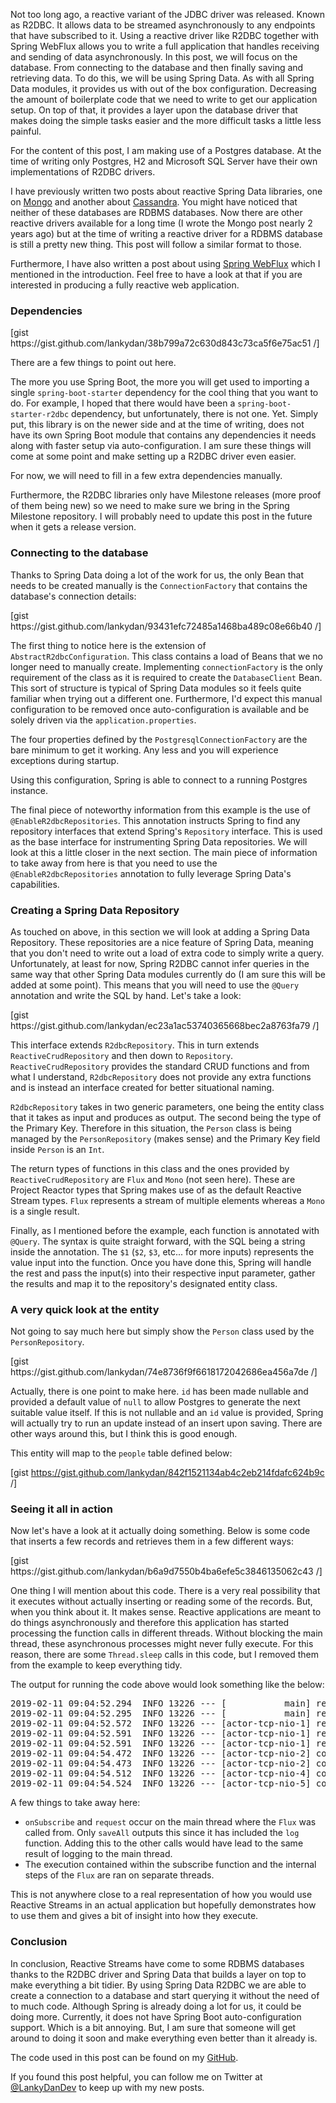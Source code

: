 <!-- wp:paragraph -->
<p>Not too long ago, a reactive variant of the JDBC driver was released. Known as R2DBC. It allows data to be streamed asynchronously to any endpoints that have subscribed to it. Using a reactive driver like R2DBC together with Spring WebFlux allows you to write a full application that handles receiving and sending of data asynchronously. In this post, we will focus on the database. From connecting to the database and then finally saving and retrieving data. To do this, we will be using Spring Data. As with all Spring Data modules, it provides us with out of the box configuration. Decreasing the amount of boilerplate code that we need to write to get our application setup. On top of that, it provides a layer upon the database driver that makes doing the simple tasks easier and the more difficult tasks a little less painful.</p>
<!-- /wp:paragraph -->

<!-- wp:paragraph -->
<p>For the content of this post, I am making use of a Postgres database. At the time of writing only Postgres, H2 and Microsoft SQL Server have their own implementations of R2DBC drivers.</p>
<!-- /wp:paragraph -->

<!-- wp:paragraph -->
<p>I have previously written two posts about reactive Spring Data libraries, one on <a href="https://lankydanblog.com/2017/07/16/a-quick-look-into-reactive-streams-with-spring-data-and-mongodb/" target="_blank" rel="noreferrer noopener" aria-label=" (opens in a new tab)">Mongo</a> and another about <a rel="noreferrer noopener" aria-label="Cassandra (opens in a new tab)" href="https://lankydanblog.com/2017/12/11/reactive-streams-with-spring-data-cassandra/" target="_blank">Cassandra</a>. You might have noticed that neither of these databases are RDBMS databases. Now there are other reactive drivers available for a long time (I wrote the Mongo post nearly 2 years ago) but at the time of writing a reactive driver for a RDBMS database is still a pretty new thing. This post will follow a similar format to those.</p>
<!-- /wp:paragraph -->

<!-- wp:paragraph -->
<p>Furthermore, I have also written a post about using <a href="https://lankydanblog.com/2018/03/15/doing-stuff-with-spring-webflux/" target="_blank" rel="noreferrer noopener" aria-label="Spring WebFlux (opens in a new tab)">Spring WebFlux</a> which I mentioned in the introduction. Feel free to have a look at that if you are interested in producing a fully reactive web application.</p>
<!-- /wp:paragraph -->

<!-- wp:heading {"level":3} -->
<h3>Dependencies</h3>
<!-- /wp:heading -->

<!-- wp:paragraph -->
<p>[gist https://gist.github.com/lankydan/38b799a72c630d843c73ca5f6e75ac51 /]</p>
<!-- /wp:paragraph -->

<!-- wp:paragraph -->
<p>There are a few things to point out here.</p>
<!-- /wp:paragraph -->

<!-- wp:paragraph -->
<p>The more you use Spring Boot, the more you will get used to importing a single <code>spring-boot-starter</code> dependency for the cool thing that you want to do. For example, I hoped that there would have been a <code>spring-boot-starter-r2dbc</code> dependency, but unfortunately, there is not one. Yet. Simply put, this library is on the newer side and at the time of writing, does not have its own Spring Boot module that contains any dependencies it needs along with faster setup via auto-configuration. I am sure these things will come at some point and make setting up a R2DBC driver even easier.</p>
<!-- /wp:paragraph -->

<!-- wp:paragraph -->
<p>For now, we will need to fill in a few extra dependencies manually.</p>
<!-- /wp:paragraph -->

<!-- wp:paragraph -->
<p>Furthermore, the R2DBC libraries only have Milestone releases (more proof of them being new) so we need to make sure we bring in the Spring Milestone repository. I will probably need to update this post in the future when it gets a release version.</p>
<!-- /wp:paragraph -->

<!-- wp:heading {"level":3} -->
<h3>Connecting to the database</h3>
<!-- /wp:heading -->

<!-- wp:paragraph -->
<p>Thanks to Spring Data doing a lot of the work for us, the only Bean that needs to be created manually is the <code>ConnectionFactory</code> that contains the database's connection details:</p>
<!-- /wp:paragraph -->

<!-- wp:paragraph -->
<p>[gist https://gist.github.com/lankydan/93431efc72485a1468ba489c08e66b40 /]</p>
<!-- /wp:paragraph -->

<!-- wp:paragraph -->
<p>The first thing to notice here is the extension of <code>AbstractR2dbcConfiguration</code>. This class contains a load of Beans that we no longer need to manually create. Implementing <code>connectionFactory</code> is the only requirement of the class as it is required to create the <code>DatabaseClient</code> Bean. This sort of structure is typical of Spring Data modules so it feels quite familiar when trying out a different one. Furthermore, I'd expect this manual configuration to be removed once auto-configuration is available and be solely driven via the <code>application.properties</code>.</p>
<!-- /wp:paragraph -->

<!-- wp:paragraph -->
<p>The four properties defined by the <code>PostgresqlConnectionFactory</code> are the bare minimum to get it working. Any less and you will experience exceptions during startup.</p>
<!-- /wp:paragraph -->

<!-- wp:paragraph -->
<p>Using this configuration, Spring is able to connect to a running Postgres instance.</p>
<!-- /wp:paragraph -->

<!-- wp:paragraph -->
<p>The final piece of noteworthy information from this example is the use of <code>@EnableR2dbcRepositories</code>. This annotation instructs Spring to find any repository interfaces that extend Spring's <code>Repository</code> interface. This is used as the base interface for instrumenting Spring Data repositories. We will look at this a little closer in the next section. The main piece of information to take away from here is that you need to use the <code>@EnableR2dbcRepositories</code> annotation to fully leverage Spring Data's capabilities.</p>
<!-- /wp:paragraph -->

<!-- wp:heading {"level":3} -->
<h3>Creating a Spring Data Repository</h3>
<!-- /wp:heading -->

<!-- wp:paragraph -->
<p>As touched on above, in this section we will look at adding a Spring Data Repository. These repositories are a nice feature of Spring Data, meaning that you don't need to write out a load of extra code to simply write a query. Unfortunately, at least for now, Spring R2DBC cannot infer queries in the same way that other Spring Data modules currently do (I am sure this will be added at some point). This means that you will need to use the <code>@Query</code> annotation and write the SQL by hand. Let's take a look:</p>
<!-- /wp:paragraph -->

<!-- wp:paragraph -->
<p>[gist https://gist.github.com/lankydan/ec23a1ac53740365668bec2a8763fa79 /]</p>
<!-- /wp:paragraph -->

<!-- wp:paragraph -->
<p>This interface extends <code>R2dbcRepository</code>. This in turn extends <code>ReactiveCrudRepository</code> and then down to <code>Repository</code>. <code>ReactiveCrudRepository</code> provides the standard CRUD functions and from what I understand, <code>R2dbcRepository</code> does not provide any extra functions and is instead an interface created for better situational naming.</p>
<!-- /wp:paragraph -->

<!-- wp:paragraph -->
<p><code>R2dbcRepository</code> takes in two generic parameters, one being the entity class that it takes as input and produces as output. The second being the type of the Primary Key. Therefore in this situation, the <code>Person</code> class is being managed by the <code>PersonRepository</code> (makes sense) and the Primary Key field inside <code>Person</code> is an <code>Int</code>.</p>
<!-- /wp:paragraph -->

<!-- wp:paragraph -->
<p>The return types of functions in this class and the ones provided by <code>ReactiveCrudRepository</code> are <code>Flux</code> and <code>Mono</code> (not seen here). These are Project Reactor types that Spring makes use of as the default Reactive Stream types. <code>Flux</code> represents a stream of multiple elements whereas a <code>Mono</code> is a single result.</p>
<!-- /wp:paragraph -->

<!-- wp:paragraph -->
<p>Finally, as I mentioned before the example, each function is annotated with <code>@Query</code>. The syntax is quite straight forward, with the SQL being a string inside the annotation. The <code>$1</code> (<code>$2</code>, <code>$3</code>, etc... for more inputs) represents the value input into the function. Once you have done this, Spring will handle the rest and pass the input(s) into their respective input parameter, gather the results and map it to the repository's designated entity class.</p>
<!-- /wp:paragraph -->

<!-- wp:heading {"level":3} -->
<h3>A very quick look at the entity</h3>
<!-- /wp:heading -->

<!-- wp:paragraph -->
<p>Not going to say much here but simply show the <code>Person</code> class used by the <code>PersonRepository</code>.</p>
<!-- /wp:paragraph -->

<!-- wp:paragraph -->
<p>[gist https://gist.github.com/lankydan/74e8736f9f6618172042686ea456a7de /]</p>
<!-- /wp:paragraph -->

<!-- wp:paragraph -->
<p>Actually, there is one point to make here. <code>id</code> has been made nullable and provided a default value of <code>null</code> to allow Postgres to generate the next suitable value itself. If this is not nullable and an <code>id</code> value is provided, Spring will actually try to run an update instead of an insert upon saving. There are other ways around this, but I think this is good enough.</p>
<!-- /wp:paragraph -->

<!-- wp:paragraph -->
<p>This entity will map to the <code>people</code> table defined below:

[gist https://gist.github.com/lankydan/842f1521134ab4c2eb214fdafc624b9c /]</p>
<!-- /wp:paragraph -->

<!-- wp:heading {"level":3} -->
<h3>Seeing it all in action</h3>
<!-- /wp:heading -->

<!-- wp:paragraph -->
<p>Now let's have a look at it actually doing something. Below is some code that inserts a few records and retrieves them in a few different ways:</p>
<!-- /wp:paragraph -->

<!-- wp:paragraph -->
<p>[gist https://gist.github.com/lankydan/b6a9d7550b4ba6efe5c3846135062c43 /]</p>
<!-- /wp:paragraph -->

<!-- wp:paragraph -->
<p>One thing I will mention about this code. There is a very real possibility that it executes without actually inserting or reading some of the records. But, when you think about it. It makes sense. Reactive applications are meant to do things asynchronously and therefore this application has started processing the function calls in different threads. Without blocking the main thread, these asynchronous processes might never fully execute. For this reason, there are some <code>Thread.sleep</code> calls in this code, but I removed them from the example to keep everything tidy.</p>
<!-- /wp:paragraph -->

<!-- wp:paragraph -->
<p>The output for running the code above would look something like the below:</p>
<!-- /wp:paragraph -->

<!-- wp:preformatted -->
<pre class="wp-block-preformatted">2019-02-11 09:04:52.294  INFO 13226 --- [           main] reactor.Flux.ConcatMap.1                 : onSubscribe(FluxConcatMap.ConcatMapImmediate)<br>2019-02-11 09:04:52.295  INFO 13226 --- [           main] reactor.Flux.ConcatMap.1                 : request(unbounded)<br>2019-02-11 09:04:52.572  INFO 13226 --- [actor-tcp-nio-1] reactor.Flux.ConcatMap.1                 : onNext(Person(id=35, name=Dan Newton, age=25))<br>2019-02-11 09:04:52.591  INFO 13226 --- [actor-tcp-nio-1] reactor.Flux.ConcatMap.1                 : onNext(Person(id=36, name=Laura So, age=23))<br>2019-02-11 09:04:52.591  INFO 13226 --- [actor-tcp-nio-1] reactor.Flux.ConcatMap.1                 : onComplete()<br>2019-02-11 09:04:54.472  INFO 13226 --- [actor-tcp-nio-2] com.lankydanblog.tutorial.Application    : findAll - Person(id=35, name=Dan Newton, age=25)<br>2019-02-11 09:04:54.473  INFO 13226 --- [actor-tcp-nio-2] com.lankydanblog.tutorial.Application    : findAll - Person(id=36, name=Laura So, age=23)<br>2019-02-11 09:04:54.512  INFO 13226 --- [actor-tcp-nio-4] com.lankydanblog.tutorial.Application    : findAllByName - Person(id=36, name=Laura So, age=23)<br>2019-02-11 09:04:54.524  INFO 13226 --- [actor-tcp-nio-5] com.lankydanblog.tutorial.Application    : findAllByAge - Person(id=35, name=Dan Newton, age=25)</pre>
<!-- /wp:preformatted -->

<!-- wp:paragraph -->
<p>A few things to take away here:</p>
<!-- /wp:paragraph -->

<!-- wp:list -->
<ul><li><code>onSubscribe</code> and <code>request</code> occur on the main thread where the <code>Flux</code> was called from. Only <code>saveAll</code> outputs this since it has included the <code>log</code> function. Adding this to the other calls would have lead to the same result of logging to the main thread. </li><li>The execution contained within the subscribe function and the internal steps of the <code>Flux</code> are ran on separate threads.</li></ul>
<!-- /wp:list -->

<!-- wp:paragraph -->
<p>This is not anywhere close to a real representation of how you would use Reactive Streams in an actual application but hopefully demonstrates how to use them and gives a bit of insight into how they execute.</p>
<!-- /wp:paragraph -->

<!-- wp:heading {"level":3} -->
<h3>Conclusion</h3>
<!-- /wp:heading -->

<!-- wp:paragraph -->
<p>In conclusion, Reactive Streams have come to some RDBMS databases thanks to the R2DBC driver and Spring Data that builds a layer on top to make everything a bit tidier. By using Spring Data R2DBC we are able to create a connection to a database and start querying it without the need of to much code. Although Spring is already doing a lot for us, it could be doing more. Currently, it does not have Spring Boot auto-configuration support. Which is a bit annoying. But, I am sure that someone will get around to doing it soon and make everything even better than it already is.</p>
<!-- /wp:paragraph -->

<!-- wp:paragraph -->
<p>The code used in this post can be found on my <a rel="noreferrer noopener" aria-label="GitHub (opens in a new tab)" href="https://github.com/lankydan/spring-data-r2dbc" target="_blank">GitHub</a>.</p>
<!-- /wp:paragraph -->

<!-- wp:paragraph -->
<p>If you found this post helpful, you can follow me on Twitter at <a href="https://twitter.com/LankyDanDev" target="_blank" rel="noreferrer noopener" aria-label="@LankyDanDev (opens in a new tab)">@LankyDanDev</a> to keep up with my new posts.</p>
<!-- /wp:paragraph -->